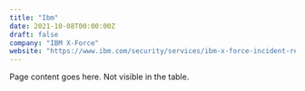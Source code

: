 ```yaml
---
title: "Ibm"
date: 2021-10-08T00:00:00Z
draft: false
company: "IBM X-Force"
website: "https://www.ibm.com/security/services/ibm-x-force-incident-response-and-intelligence"
---
```


Page content goes here. Not visible in the table.